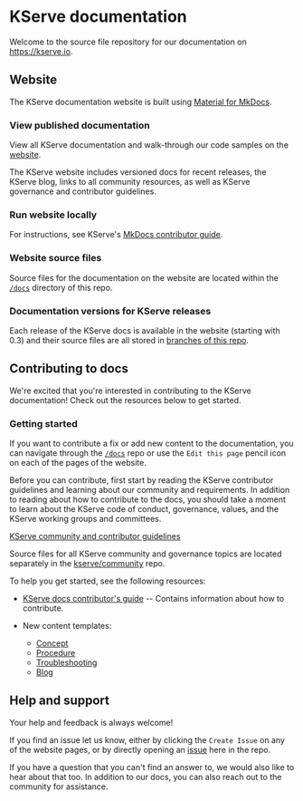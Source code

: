 # KServe documentation

Welcome to the source file repository for our documentation on
https://kserve.io.

## Website

The KServe documentation website is built using [Material for MkDocs](https://squidfunk.github.io/mkdocs-material/).

### View published documentation

View all KServe documentation and walk-through our code samples on the
[website](https://kserve.io).

The KServe website includes versioned docs for recent releases, the KServe
blog, links to all community resources, as well as KServe governance and
contributor guidelines.

### Run website locally

For instructions, see KServe's [MkDocs contributor guide](docs/help/contributor/mkdocs-contributor-guide).

### Website source files

Source files for the documentation on the website are located within the
[`/docs`](docs) directory of this repo.

### Documentation versions for KServe releases

Each release of the KServe docs is available in the website (starting with
0.3) and their source files are all stored in
[branches of this repo](doc-releases.md).

## Contributing to docs

We're excited that you're interested in contributing to the KServe documentation! Check out the resources below to get started.

### Getting started

If you want to contribute a fix or add new content to the documentation, you can
navigate through the [`/docs`](docs) repo or use the `Edit this page` pencil icon on each of the pages of
the website.

Before you can contribute, first start by reading the KServe contributor
guidelines and learning about our community and requirements. In addition to
reading about how to contribute to the docs, you should take a moment to learn
about the KServe code of conduct, governance, values, and the KServe working
groups and committees.

[KServe community and contributor guidelines](docs/community/contributing/)

Source files for all KServe community and governance topics are located
separately in the [kserve/community](docs/community/)
repo.

To help you get started, see the following resources:

- [KServe docs contributor's guide](docs/help/contributor/) -- Contains information about how
  to contribute.

- New content templates:
  - [Concept](docs/help/contributor/templates/template-concept.md)
  - [Procedure](docs/help/contributor/templates/template-procedure.md)
  - [Troubleshooting](docs/help/contributor/templates/template-troubleshooting.md)
  - [Blog](docs/help/contributor/templates/template-blog-entry.md)

## Help and support

Your help and feedback is always welcome!

If you find an issue let us know, either by clicking the `Create Issue` on any
of the website pages, or by directly opening an
[issue](https://github.com/kserve/website/issues/new/choose) here in the repo.

If you have a question that you can't find an answer to, we would also like to
hear about that too. In addition to our docs, you can also reach out to the
community for assistance.
